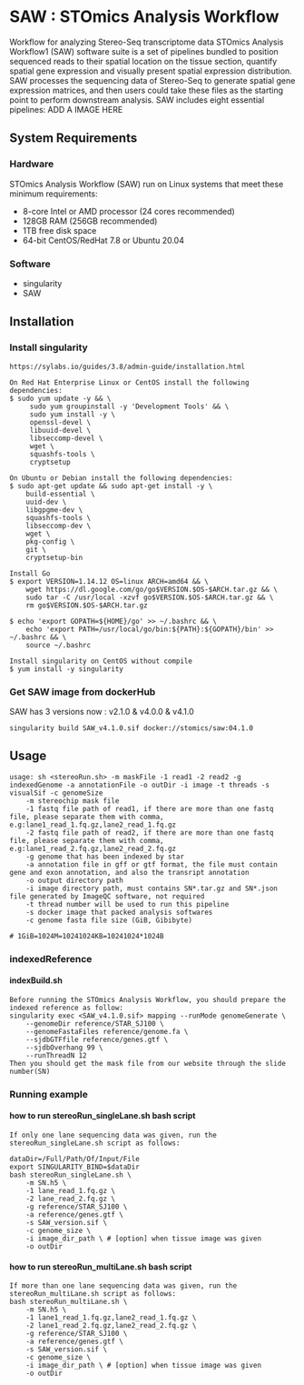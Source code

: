

# SAW : STOmics Analysis Workflow
Workflow for analyzing Stereo-Seq transcriptome data
STOmics Analysis Workflow1 (SAW) software suite is a set of pipelines bundled to position sequenced reads
to their spatial location on the tissue section, quantify spatial gene expression and visually present spatial
expression distribution. SAW processes the sequencing data of Stereo-Seq to generate spatial gene expression
matrices, and then users could take these files as the starting point to perform downstream analysis. SAW
includes eight essential pipelines:
ADD A IMAGE HERE 

##  System Requirements
###   Hardware

STOmics Analysis Workflow (SAW) run on Linux systems that meet these minimum requirements:
* 8-core Intel or AMD processor (24 cores recommended)
* 128GB RAM (256GB recommended)
* 1TB free disk space
* 64-bit CentOS/RedHat 7.8 or Ubuntu 20.04

###   Software

* singularity
* SAW

##  Installation
###   Install singularity
```
https://sylabs.io/guides/3.8/admin-guide/installation.html

On Red Hat Enterprise Linux or CentOS install the following dependencies:
$ sudo yum update -y && \
     sudo yum groupinstall -y 'Development Tools' && \
     sudo yum install -y \
     openssl-devel \
     libuuid-devel \
     libseccomp-devel \
     wget \
     squashfs-tools \
     cryptsetup

On Ubuntu or Debian install the following dependencies:
$ sudo apt-get update && sudo apt-get install -y \
    build-essential \
    uuid-dev \
    libgpgme-dev \
    squashfs-tools \
    libseccomp-dev \
    wget \
    pkg-config \
    git \
    cryptsetup-bin

Install Go
$ export VERSION=1.14.12 OS=linux ARCH=amd64 && \
    wget https://dl.google.com/go/go$VERSION.$OS-$ARCH.tar.gz && \
    sudo tar -C /usr/local -xzvf go$VERSION.$OS-$ARCH.tar.gz && \
    rm go$VERSION.$OS-$ARCH.tar.gz

$ echo 'export GOPATH=${HOME}/go' >> ~/.bashrc && \
    echo 'export PATH=/usr/local/go/bin:${PATH}:${GOPATH}/bin' >> ~/.bashrc && \
    source ~/.bashrc

Install singularity on CentOS without compile
$ yum install -y singularity
```
###   Get SAW image from dockerHub
SAW has 3 versions now : v2.1.0 & v4.0.0 & v4.1.0
```
singularity build SAW_v4.1.0.sif docker://stomics/saw:04.1.0 
```

##  Usage
```
usage: sh <stereoRun.sh> -m maskFile -1 read1 -2 read2 -g indexedGenome -a annotationFile -o outDir -i image -t threads -s visualSif -c genomeSize
    -m stereochip mask file
    -1 fastq file path of read1, if there are more than one fastq file, please separate them with comma, e.g:lane1_read_1.fq.gz,lane2_read_1.fq.gz
    -2 fastq file path of read2, if there are more than one fastq file, please separate them with comma, e.g:lane1_read_2.fq.gz,lane2_read_2.fq.gz
    -g genome that has been indexed by star
    -a annotation file in gff or gtf format, the file must contain gene and exon annotation, and also the transript annotation
    -o output directory path
    -i image directory path, must contains SN*.tar.gz and SN*.json file generated by ImageQC software, not required
    -t thread number will be used to run this pipeline
    -s docker image that packed analysis softwares
    -c genome fasta file size (GiB, Gibibyte)

# 1GiB=1024M=10241024KB=10241024*1024B
```

###   indexedReference
####    indexBuild.sh
```
Before running the STOmics Analysis Workflow, you should prepare the indexed reference as follow:
singularity exec <SAW_v4.1.0.sif> mapping --runMode genomeGenerate \
    --genomeDir reference/STAR_SJ100 \
    --genomeFastaFiles reference/genome.fa \
    --sjdbGTFfile reference/genes.gtf \
    --sjdbOverhang 99 \
    --runThreadN 12
Then you should get the mask file from our website through the slide number(SN)
```

### Running example
#### how to run stereoRun_singleLane.sh bash script
```
If only one lane sequencing data was given, run the stereoRun_singleLane.sh script as follows:

dataDir=/Full/Path/Of/Input/File 
export SINGULARITY_BIND=$dataDir
bash stereoRun_singleLane.sh \
    -m SN.h5 \
    -1 lane_read_1.fq.gz \
    -2 lane_read_2.fq.gz \
    -g reference/STAR_SJ100 \
    -a reference/genes.gtf \
    -s SAW_version.sif \
    -c genome_size \
    -i image_dir_path \ # [option] when tissue image was given
    -o outDir
```
#### how to run stereoRun_multiLane.sh bash script
```
If more than one lane sequencing data was given, run the stereoRun_multiLane.sh script as follows:
bash stereoRun_multiLane.sh \
    -m SN.h5 \
    -1 lane1_read_1.fq.gz,lane2_read_1.fq.gz \
    -2 lane1_read_2.fq.gz,lane2_read_2.fq.gz \
    -g reference/STAR_SJ100 \
    -a reference/genes.gtf \
    -s SAW_version.sif \
    -c genome_size \
    -i image_dir_path \ # [option] when tissue image was given
    -o outDir
```
